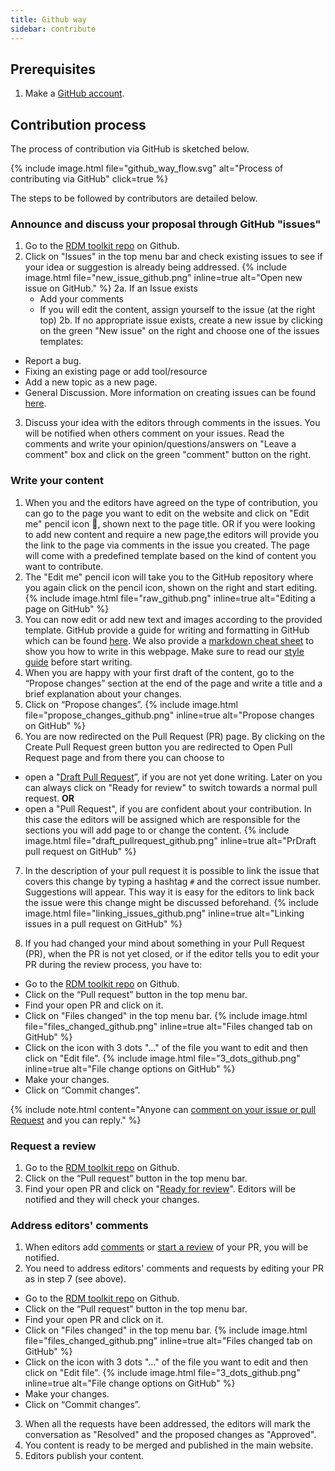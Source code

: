 ```yaml
---
title: Github way
sidebar: contribute
---
```



## Prerequisites
1. Make a [GitHub account](https://github.com/join).

## Contribution process
The process of contribution via GitHub is sketched below. 

{% include image.html file="github_way_flow.svg" alt="Process of contributing via GitHub" click=true %}

The steps to be followed by contributors are detailed below.

### Announce and discuss your proposal through GitHub "issues"
1. Go to the [RDM toolkit repo](https://github.com/elixir-europe/rdm-toolkit) on Github.
2. Click on "Issues" in the top menu bar and check existing issues to see if your idea or suggestion is already being addressed.
    {% include image.html file="new_issue_github.png" inline=true alt="Open new issue on GitHub." %}
2a. If an Issue exists
   * Add your comments
   * If you will edit the content, assign yourself to the issue (at the right top)
2b. If no appropriate issue exists, create a new issue by clicking on the green "New issue" on the right and choose one of the issues templates:
  * Report a bug.
  * Fixing an existing page or add tool/resource
  * Add a new topic as a new page.
  * General Discussion.
  More information on creating issues can be found [here](https://docs.github.com/en/github/managing-your-work-on-github/creating-an-issue).
3. Discuss your idea with the editors through comments in the issues. You will be notified when others comment on your issues. Read the comments and write your opinion/questions/answers on "Leave a comment" box and click on the green "comment" button on the right.

### Write your content

1. When you and the editors have agreed on the type of contribution, you can go to the page you want to edit on the website and click on "Edit me" pencil icon :pencil:, shown next to the page title. OR if you were looking to add new content and require a new page,the editors will provide you the link to the page via comments in the issue you created. The page will come with a predefined template based on the kind of content you want to contribute.
2. The "Edit me" pencil icon will take you to the GitHub repository where you again click on the pencil icon, shown on the right and start editing. 
    {% include image.html file="raw_github.png" inline=true alt="Editing a page on GitHub" %}
3. You can now edit or add new text and images according to the provided template. GitHub provide a guide for writing and formatting in GitHub which can be found [here](https://docs.github.com/en/github/writing-on-github/getting-started-with-writing-and-formatting-on-github). We also provide a [markdown cheat sheet](markdown_cheat_sheet) to show you how to write in this webpage. Make sure to read our [style guide](style_guide) before start writing.
4. When you are happy with your first draft of the content, go to the “Propose changes” section at the end of the page and write a title and a brief explanation about your changes.
5. Click on “Propose changes”. 
    {% include image.html file="propose_changes_github.png" inline=true alt="Propose changes on GitHub" %}
6. You are now redirected on the Pull Request (PR) page. By clicking on the Create Pull Request green button you are redirected to Open Pull Request page and from there you can choose to
  * open a "[Draft Pull Request](https://docs.github.com/en/github/collaborating-with-issues-and-pull-requests/about-pull-requests#draft-pull-requests)”, if you are not yet done writing. Later on you can always click on "Ready for review" to switch towards a normal pull request.
              **OR**
  * open a "Pull Request", if you are confident about your contribution. In this case the editors will be assigned which are responsible for the sections you will add page to or change the content.
    {% include image.html file="draft_pullrequest_github.png" inline=true alt="PrDraft pull request on GitHub" %}

7. In the description of your pull request it is possible to link the issue that covers this change by typing a hashtag `#` and the correct issue number. Suggestions will appear. This way it is easy for the editors to link back the issue were this change might be discussed beforehand.
    {% include image.html file="linking_issues_github.png" inline=true alt="Linking issues in a pull request on GitHub" %}

8. If you had changed your mind about something in your Pull Request (PR), when the PR is not yet closed, or if the editor tells you to edit your PR during the review process, you have to:
  * Go to the [RDM toolkit repo](https://elixir-europe.github.io/rdm-toolkit/) on Github.
  * Click on the “Pull request” button in the top menu bar.
  * Find your open PR and click on it.
  * Click on "Files changed" in the top menu bar.
      {% include image.html file="files_changed_github.png" inline=true alt="Files changed tab on GitHub" %}
  * Click on the icon with 3 dots "..." of the file you  want to edit and then click on "Edit file".
      {% include image.html file="3_dots_github.png" inline=true alt="File change options on GitHub" %}
  * Make your changes.
  * Click on “Commit changes”.

{% include note.html content="Anyone can [comment on your issue or pull Request](https://docs.github.com/en/github/collaborating-with-issues-and-pull-requests/commenting-on-a-pull-request) and you can reply." %}

### Request a review
1. Go to the [RDM toolkit repo](https://github.com/elixir-europe/rdm-toolkit) on Github.
2. Click on the “Pull request” button in the top menu bar.
3. Find your open PR and click on "[Ready for review](https://docs.github.com/en/github/collaborating-with-issues-and-pull-requests/changing-the-stage-of-a-pull-request#marking-a-pull-request-as-ready-for-review)". Editors will be notified and they will check your changes.

### Address editors' comments
1. When editors add [comments](https://docs.github.com/en/github/collaborating-with-issues-and-pull-requests/commenting-on-a-pull-request) or [start a review](https://docs.github.com/en/github/collaborating-with-issues-and-pull-requests/reviewing-proposed-changes-in-a-pull-request) of your PR, you will be notified.
2. You need to address editors' comments and requests by editing your PR as in step 7 (see above).
  * Go to the [RDM toolkit repo](https://github.com/elixir-europe/rdm-toolkit) on Github.
  * Click on the “Pull request” button in the top menu bar.
  * Find your open PR and click on it.
  * Click on "Files changed" in the top menu bar.
      {% include image.html file="files_changed_github.png" inline=true alt="Files changed tab on GitHub" %}
  * Click on the icon with 3 dots "..." of the file you  want to edit and then click on "Edit file".
      {% include image.html file="3_dots_github.png" inline=true alt="File change options on GitHub" %}
  * Make your changes.
  * Click on “Commit changes”.
3. When all the requests have been addressed, the editors will mark the conversation as "Resolved" and the proposed changes as "Approved".
4. You content is ready to be merged and published in the main website.
5. Editors publish your content.
